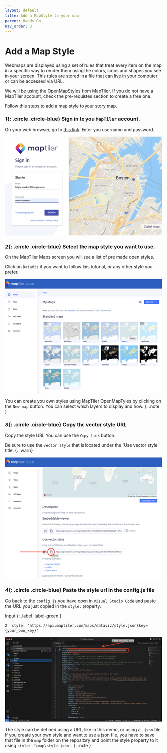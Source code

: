 ```yaml
---
layout: default
title: Add a MapStyle to your map
parent: Hands On
nav_order: 3
---
```

# Add a Map Style

Webmaps are displayed using a set of rules that treat every item on the map in a specific way to render them using the colors, icons and shapes you see in your screen. This rules are stored in a file that can live in your computer or can be accessed via URL.

We will be using the OpenMapStyles from [MapTiler](https://openmaptiles.org/). If you do not have a MapTiler account, check the pre-requistes section to create a free one. 

Follow this steps to add a map style to your story map.

### *1*{: .circle .circle-blue} Sign in to you `MapTiler` account.

On your web browser, go to [this link](https://cloud.maptiler.com/auth/widget?next=https://cloud.maptiler.com/maps/).
Enter you username and password.

![Screenshot of MapTiler sign in page](../img/style0.png)  

### *2*{: .circle .circle-blue} Select the map style you want to use.

On the MapTiler Maps screen you will see a list of  pre made open styles.

Click on `DataViz` if you want to follow this tutorial, or any other style you prefer.

![Screenshot of MapTiler sign in page](../img/style1.png) 

You can create you own styles using MapTiler OpenMapTyles by clicking on the `New map` button. You can select which layers to display and how.
{: .note }

### *3*{: .circle .circle-blue} Copy the vector style URL

Copy the style URl. You can use the `Copy link` button.

Be sure to use the `vector style` that is located under the 'Use vector style' title.
{: .warn}

![Screenshot of MapTiler sign in page](../img/style2.png)

### *4*{: .circle .circle-blue} Paste the style url in the config.js file

Go back to the `config.js` you have open in `Visual Studio Code` and paste the URL you just copied in the `style:` property.

Input
{: .label .label-green }
```
2  style: 'https://api.maptiler.com/maps/dataviz/style.json?key={your_own_key}'
```
![animated image showing the copy and paste of the sytle url](../img/style3.png)

The style can be defined using a URL, like in this demo, or using a `.json` file. If you create your own style and want to use a json file, you have to save that file in the `map` folder on the repository and point the style property to it using `style: '\map\style.json'`.
{: .note }
